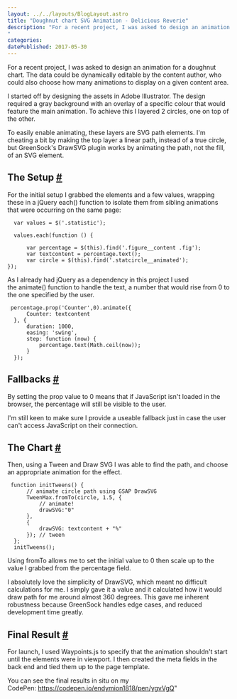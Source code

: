 ```yaml
---
layout: ../../layouts/BlogLayout.astro
title: "Doughnut chart SVG Animation - Delicious Reverie"
description: "For a recent project, I was asked to design an animation for a doughnut chart. The data could be dynamically editable by the content author, who could also choose how many animations to display on a given content area.
"
categories:
datePublished: 2017-05-30
---
```

For a recent project, I was asked to design an animation for a doughnut chart. The data could be dynamically editable by the content author, who could also choose how many animations to display on a given content area.

I started off by designing the assets in Adobe Illustrator. The design required a gray background with an overlay of a specific colour that would feature the main animation. To achieve this I layered 2 circles, one on top of the other.

To easily enable animating, these layers are SVG path elements. I'm cheating a bit by making the top layer a linear path, instead of a true circle, but GreenSock's DrawSVG plugin works by animating the path, not the fill, of an SVG element.

## The Setup [#](https://deliciousreverie.co.uk/posts/doughnut-chart-svg-animation/#the-setup)

For the initial setup I grabbed the elements and a few values, wrapping these in a jQuery each() function to isolate them from sibling animations that were occurring on the same page:

```
  var values = $('.statistic');

  values.each(function () {

      var percentage = $(this).find('.figure__content .fig');
      var textcontent = percentage.text();
      var circle = $(this).find('.statcircle__animated');
});
```

As I already had jQuery as a dependency in this project I used the animate() function to handle the text, a number that would rise from 0 to the one specified by the user.

```
 percentage.prop('Counter',0).animate({
      Counter: textcontent
  }, {
      duration: 1000,
      easing: 'swing',
      step: function (now) {
          percentage.text(Math.ceil(now));
      }
  });
```

## Fallbacks [#](https://deliciousreverie.co.uk/posts/doughnut-chart-svg-animation/#fallbacks)

By setting the prop value to 0 means that if JavaScript isn't loaded in the browser, the percentage will still be visible to the user.

I'm still keen to make sure I provide a useable fallback just in case the user can't access JavaScript on their connection.

## The Chart [#](https://deliciousreverie.co.uk/posts/doughnut-chart-svg-animation/#the-chart)

Then, using a Tween and Draw SVG I was able to find the path, and choose an appropriate animation for the effect.

```
 function initTweens() {
      // animate circle path using GSAP DrawSVG
      TweenMax.fromTo(circle, 1.5, {
          // animate!
          drawSVG:"0"
      },
      {
          drawSVG: textcontent + "%"
      }); // tween
  };
  initTweens();
```

Using fromTo allows me to set the initial value to 0 then scale up to the value I grabbed from the percentage field.

I absolutely love the simplicity of DrawSVG, which meant no difficult calculations for me. I simply gave it a value and it calculated how it would draw path for me around almost 360 degrees. This gave me inherent robustness because GreenSock handles edge cases, and reduced development time greatly.

## Final Result [#](https://deliciousreverie.co.uk/posts/doughnut-chart-svg-animation/#final-result)

For launch, I used Waypoints.js to specify that the animation shouldn't start until the elements were in viewport. I then created the meta fields in the back end and tied them up to the page template.

You can see the final results in situ on my CodePen: https://codepen.io/endymion1818/pen/ygvVgQ"